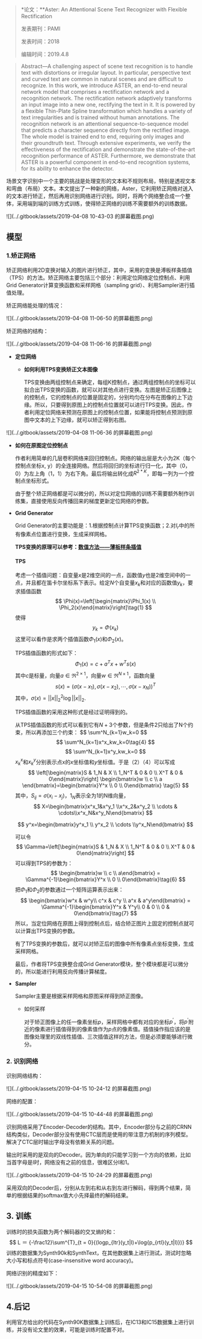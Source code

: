 > *论文：**Aster: An Attentional Scene Text Recognizer with Flexible Rectification
>
> 发表期刊：PAMI
>
> 发表时间：2018
>
> 编辑时间：2019.4.8



> Abstract—A challenging aspect of scene text recognition is to handle text with distortions or irregular layout. In particular, perspective text and curved text are common in natural scenes and are difficult to recognize. In this work, we introduce ASTER, an end-to-end neural network model that comprises a rectification network and a recognition network. The rectification network adaptively transforms an input image into a new one, rectifying the text in it. It is powered by a flexible Thin-Plate Spline transformation which handles a variety of text irregularities and is trained without human annotations. The recognition network is an attentional sequence-to-sequence model that predicts a character sequence directly from the rectified image. The whole model is trained end to end, requiring only
> images and their groundtruth text. Through extensive experiments, we verify the effectiveness of the rectification and demonstrate the state-of-the-art recognition performance of ASTER. Furthermore, we demonstrate that ASTER is a powerful component in end-to-end recognition systems, for its ability to enhance the detector.

场景文字识别中一个主要的挑战是处理变形的文本和不规则布局，特别是透视文本和弯曲（布局）文本。本文提出了一种新的网络，Aster，它利用矫正网络对送入的文本进行矫正，然后再用识别网络进行识别。同时，将两个网络整合成一个整体，采用端到端的训练方式训练，使得矫正网络的训练不需要额外的训练数据。

![](../.gitbook/assets/2019-04-08 10-43-03 的屏幕截图.png)

## 模型

### 1.矫正网络

矫正网络利用2D变换对输入的图片进行矫正，其中，采用的变换是溥板样条插值（TPS）的方法。矫正网络主要包括三个部分：利用定位网络定位控制点、利用Grid Generator计算变换函数和采样网格（sampling grid）、利用Sampler进行插值处理。

矫正网络能处理的情况：

![](../.gitbook/assets/2019-04-08 11-06-50 的屏幕截图.png)

矫正网络的结构：

![](../.gitbook/assets/2019-04-08 11-06-16 的屏幕截图.png)

* **定位网络**

  * **如何利用TPS变换矫正文本图像**

    TPS变换由两组控制点来确定，每组K控制点，通过两组控制点的坐标可以拟合出TPS变换的函数，就可以对其他点进行变换。左图是矫正后图像上的控制点，它的控制点的位置是固定的，分别均匀在分布在图像的上下边缘。所以，只要得到原图上的控制点位置就可以进行TPS变换。因此，作者利用定位网络来预测在原图上的控制点位置，如果能将控制点预测到原图中文本的上下边缘，就可以矫正得到右图。

![](../.gitbook/assets/2019-04-08 11-06-36 的屏幕截图.png)

  * **如何在原图定位控制点**

    作者利用简单的几层卷积网络来回归控制点。网络的输出层是大小为2K（每个控制点坐标x, y）的全连接网络。然后将回归的坐标进行归一化，其中（0，0）为左上角（1，1）为右下角。最后将输出转化成$R^{2*K}$，即每一列为一个控制点坐标形式。

    由于整个矫正网络都是可以微分的，所以对定位网络的训练不需要额外制作训练集，直接使用反向传播回来的梯度更新定位网络的参数。

* **Grid Generator**

  Grid Generator的主要功能是：1.根据控制点计算TPS变换函数；2.对$I_r​$中的所有像素点位置进行变换，生成采样网格。

  **TPS变换的原理可以参考：[数值方法——薄板样条插值](<https://blog.csdn.net/VictoriaW/article/details/70161180>)**

  #### TPS

  考虑一个插值问题：自变量$x$是2维空间的一点，函数值$y$也是2维空间中的一点，并且都在笛卡尔坐标系下表示。给定$N$个自变量$x_k$和对应的函数值$y_k$，要求插值函数
  $$
  \Phi(x)=\left[\begin{matrix}\Phi_1(x) \\ \Phi_2(x)\end{matrix}\right]\tag{1}
  $$
  使得
  $$
  y_k=\Phi(x_k)\tag{2}
  $$
  这里可以看作是求两个插值函数$\Phi_1(x)$和$\Phi_2(x)$。

  TPS插值函数的形式如下：
  $$
  \Phi_1(x)=c+a^Tx+w^Ts(x)\tag{3}
  $$
  其中$c$是标量，向量$a \in \Re^{2\times1}$，向量$w\in \Re^{N\times1}$，函数向量
  $$
  s(x)=(\sigma(x-x_1),\sigma(x-x_2),\cdots,\sigma(x-x_N))^T
  $$
  其中，$\sigma(x)=||x||^2_2\log||x||_2$.

  TPS插值函数的采用这种形式是经过证明得到的。

  从TPS插值函数的形式可以看到它有$N+3$个参数，但是条件2只给出了N个约束，所以再添加三个约束：
  $$
  \sum^N_{k=1}w_k=0 
  \$$
  $$
  \sum^N_{k=1}x^x_kw_k=0\tag{4}
  $$
  $$
  \sum^N_{k=1}x^y_kw_k=0
  $$
  $x^x_k$和$x^y_k$分别表示点x的$x$坐标值和$y$坐标值。于是（2）（4）可以写成
  $$
  \left[\begin{matrix}S & 1_N & X \\ 1_N^T & 0 & 0 \\ X^T & 0 & 0\end{matrix}\right] \begin{bmatrix}w \\ c \\ a \end{bmatrix}=\begin{bmatrix}Y^x \\ 0 \\ 0\end{bmatrix} \tag{5}
  $$
  其中，$S_{ij}=\sigma(x_i-x_j)$，$1_N$表示全为1的N维向量，
  $$
  X=\begin{bmatrix}x^x_1&x^y_1 \\x^x_2&x^y_2 \\ \cdots & \cdots\\x^x_N&x^y_N\end{bmatrix}
  $$

  $$
  y^x=\begin{bmatrix}y^x_1 \\ y^x_2 \\ \cdots \\y^x_N\end{bmatrix}
  $$

  可以令
  $$
  \Gamma=\left[\begin{matrix}S & 1_N & X \\ 1_N^T & 0 & 0 \\ X^T & 0 & 0\end{matrix}\right] 
  $$
  可以得到TPS的参数为：
  $$
  \begin{bmatrix}w \\ c \\ a\end{bmatrix} = \Gamma^{-1}\begin{bmatrix}Y^x \\ 0 \\ 0\end{bmatrix}\tag{6}
  $$
  把$\Phi_1$和$\Phi_2$的参数通过一个矩阵运算表示出来：
  $$
  \begin{bmatrix}w^x & w^y\\ c^x & c^y \\ a^x & a^y\end{bmatrix} = \Gamma^{-1}\begin{bmatrix}Y^x & Y^y\\ 0 & 0 \\ 0 & 0\end{bmatrix}\tag{7}
  $$
  所以，当定位网络在原图上得到控制点后，结合矫正图片上固定的控制点就可以计算出TPS变换的参数。

  有了TPS变换的参数后，就可以对矫正后的图像中所有像素点坐标变换，生成采样网格。

  最后，作者将TPS变换整合成Grid Generator模块，整个模块都是可以微分的，所以能进行利用反向传播计算梯度。

* **Sampler**

  Sampler主要是根据采样网格和原图采样得到矫正图像。

  * 如何采样

    对于矫正图像上的任一像素坐标$p$，采样网格中都有对应的坐标$p^{'}$，将$p^{'}$附近的像素进行插值得到的像素值作为$p​$点的像素值。插值操作指应该的是图像处理里的双线性插值、三次插值这样的方法，但是必须要能够进行微分。

### 2. 识别网络

识别网络结构：

![](../.gitbook/assets/2019-04-15 10-24-12 的屏幕截图.png)

网络的配置：

![](../.gitbook/assets/2019-04-15 10-44-48 的屏幕截图.png)

识别网络采用了Encoder-Decoder的结构。其中，Encoder部分与之前的CRNN结构类似，Decoder部分没有使用CTC层而是使用的带注意力机制的序列模型。解决了CTC层时输出字母没有依赖关系的问题。

输出时采用的是双向的Decoder。因为单向的只能学习到一个方向的依赖，比如当首字母是I时，网络没有之前的信息，很难区分I和1。

![](../.gitbook/assets/2019-04-15 10-24-29 的屏幕截图.png)

采用双向的Decoder后，分别从左到右和从右到左进行解码，得到两个结果，简单的根据结果的softmax值大小先择最终的解码结果。

## 3. 训练

训练时的损失函数为两个解码器的交叉熵的和：
$$
L ＝ {-\frac12}\sum^{T}_{t = 0}{(logp_{ltr}(y_t|I)+\log{p_{rtl}(y_t|I)})}
$$
训练的数据集为Synth90k和SynthText，在其他数据集上进行测试，测试时忽略大小写和标点符号(case-insensitive word accuracy)。

网络识别的精度如下：

![](../.gitbook/assets/2019-04-15 10-54-08 的屏幕截图.png)

## 4.后记

利用官方给出的代码在Synth90K数据集上训练后，在IC13和IC15数据集上进行训练，并没有论文里的效果，可能是训练时配置不对。